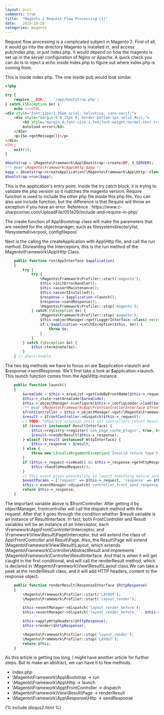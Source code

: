 ```yaml
---
layout: post
comments: true
title:  "Magento 2 Request Flow Processing (1)"
date:   2019-10-20
categories: magento
---
```

<p>
Request flow processing is a complicated subject in Magento 2.
First of all, it would go into the directory Magento is installed in, and access pub/index.php, or just index.php.
It would depend on how the magento is set up in the server configuration of Nginx or Apache.
A quick check you can do is to inject a echo inside index.php to figure out where index.php is coming from.
</p>
<p>
This is inside index.php. The one inside pub would look similar.
</p>

```php
<?php

try {
    require __DIR__ . '/app/bootstrap.php';
} catch (\Exception $e) {
    echo <<<HTML
<div style="font:12px/1.35em arial, helvetica, sans-serif;">
    <div style="margin:0 0 25px 0; border-bottom:1px solid #ccc;">
        <h3 style="margin:0;font-size:1.7em;font-weight:normal;text-transform:none;text-align:left;color:#2f2f2f;">
        Autoload error</h3>
    </div>
    <p>{$e->getMessage()}</p>
</div>
HTML;
    exit(1);
}

$bootstrap = \Magento\Framework\App\Bootstrap::create(BP, $_SERVER);
/** @var \Magento\Framework\App\Http $app */
$app = $bootstrap->createApplication(\Magento\Framework\App\Http::class);
$bootstrap->run($app);

```

<p>
This is the application's entry point. Inside the try catch block, it is trying to validate the php version
so it matches the magento version. Require function is used to include the other php file inside this php file.
You can also use include function, but the difference is that Require will throw an exception if you have an error.
Reference : https://www.c-sharpcorner.com/UploadFile/051e29/include-and-require-in-php/
</p>

<p>
The create function of App\Bootstrap class will make the parameters that are needed for the objectmanager, such as 
filesystemdirectorylist, filesystemdriverpool, configfilepool. 
</p>

<p>
Next is the calling the createApplication with  App\Http file, and call the run method.
Disrearding the interceptors, this is the run method of the Magento\Framework\App\Http Class. 
</p>

```php
    public function run(AppInterface $application)
    {
        try {
            try {
                \Magento\Framework\Profiler::start('magento');
                $this->initErrorHandler();
                $this->assertMaintenance();
                $this->assertInstalled();
                $response = $application->launch();
                $response->sendResponse();
                \Magento\Framework\Profiler::stop('magento');
            } catch (\Exception $e) {
                \Magento\Framework\Profiler::stop('magento');
                $this->objectManager->get(LoggerInterface::class)->error($e->getMessage());
                if (!$application->catchException($this, $e)) {
                    throw $e;
                }
            }
        } catch (\Exception $e) {
            $this->terminate($e);
        }
    } // phpcs:enable
```

<p>
The two big methods we have to focus on are $application->launch and $response->sendResponse.
We'll first take a look at $application->launch. This launch function comes from the App\Http instance.
</p>

```php
    public function launch()
    {
        $areaCode = $this->_areaList->getCodeByFrontName($this->_request->getFrontName());
        $this->_state->setAreaCode($areaCode);
        $this->_objectManager->configure($this->_configLoader->load($areaCode));
        /** @var \Magento\Framework\App\FrontControllerInterface $frontController */
        $frontController = $this->_objectManager->get(\Magento\Framework\App\FrontControllerInterface::class);
        $result = $frontController->dispatch($this->_request);
        // TODO: Temporary solution until all controllers return ResultInterface (MAGETWO-28359)
        if ($result instanceof ResultInterface) {
            $this->registry->register('use_page_cache_plugin', true, true);
            $result->renderResult($this->_response);
        } elseif ($result instanceof HttpInterface) {
            $this->_response = $result;
        } else {
            throw new \InvalidArgumentException('Invalid return type');
        }
        if ($this->_request->isHead() && $this->_response->getHttpResponseCode() == 200) {
            $this->handleHeadRequest();
        }
        // This event gives possibility to launch something before sending output (allow cookie setting)
        $eventParams = ['request' => $this->_request, 'response' => $this->_response];
        $this->_eventManager->dispatch('controller_front_send_response_before', $eventParams);
        return $this->_response;
    }
```

<p>
The important variable above is $frontController. After getting it by objectManager, frontcontroller will call the dispatch method with the request.
After that it goes through the condition whether $result variable is an instance of ResultInterface. In fact, both FrontController and Result variables will be 
an instance of an Interceptor, each \Framework\App\FrontController\Interceptor, and \Framework\View\Result\Page\Interceptor, but will extend the class of App\FrontController and Result\Page. Also, the Result\Page will extend \Magento\Framework\View\Result\Layout, which extends \Magento\Framework\Controller\AbstractResult and implements \Magento\Framework\Controller\ResultInterface.
And that is when it will get caught in the first conditional, and will call the renderResult method, which is declared in \Magento\Framework\View\Result\Layout class.We can take a peak at the renderResult class, and it will add HTTP headers, content to the response object.
</p>

```php
    public function renderResult(ResponseInterface $httpResponse)
    {
        \Magento\Framework\Profiler::start('LAYOUT');
        \Magento\Framework\Profiler::start('layout_render');

        $this->eventManager->dispatch('layout_render_before');
        $this->eventManager->dispatch('layout_render_before_' . $this->request->getFullActionName());

        $this->applyHttpHeaders($httpResponse);
        $this->render($httpResponse);

        \Magento\Framework\Profiler::stop('layout_render');
        \Magento\Framework\Profiler::stop('LAYOUT');
        return $this;
    }
```

<p>
As this article is getting too long, I might have another article for further steps. But to make an abstract, we can have it to few methods.
</p>

<ul>
	<li>index.php</li>
        <li>\Magento\Framework\App\Bootstrap -> run</li>
        <li>\Magento\Framework\App\Http -> launch</li>
        <li>\Magento\Framework\App\FrontController -> dispatch</li>
        <li>\Magento\Framework\View\Result\Page -> renderResult</li>
        <li>\Magento\Framework\App\Response\Http -> sendResponse</li>
</ul>

{% include disqus2.html %}

